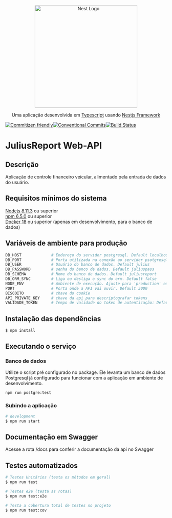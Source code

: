 <p align="center">
  <a href="http://nestjs.com/" target="blank"><img src="https://nestjs.com/img/logo_text.svg" width="320" alt="Nest Logo" /></a>
</p>
<p align="center">
   Uma aplicação desenvolvida em <a href="https://github.com/Microsoft/TypeScript">Typescript</a> usando <a href="http://nestjs.com/">Nestjs Framework</a>
</p>

[![Commitizen friendly](https://img.shields.io/badge/commitizen-friendly-brightgreen.svg)](http://commitizen.github.io/cz-cli/)[![Conventional Commits](https://img.shields.io/badge/Conventional%20Commits-1.0.0-yellow.svg)](https://conventionalcommits.org)[![Build Status](https://travis-ci.org/NaturesProphet/BackendJR.svg?branch=DEV)](https://travis-ci.org/NaturesProphet/BackendJR)

# JuliusReport Web-API

## Descrição

Aplicação de controle financeiro veicular, alimentado pela entrada de dados do usuário.

## Requisitos mínimos do sistema

<a href="https://nodejs.org/en/">Nodejs 8.11.3</a> ou superior  
<a href="https://nodejs.org/en/">npm 6.5.0</a> ou superior  
 <a href="https://www.docker.com/get-started">Docker 18</a> ou superior (apenas em desenvolvimento, para o banco de dados)

## Variáveis de ambiente para produção

```bash
DB_HOST             # Endereço do servidor postgresql. Default localhost
DB_PORT             # Porta utilizada na conexão ao servidor psotgresql. Default 5432
DB_USER             # Usuário do banco de dados. Default julius
DB_PASSWORD         # senha do banco de dados. Default juliuspass
DB_SCHEMA           # Nome do banco de dados. Default juliusreport
DB_ORM_SYNC         # Liga ou desliga o sync do orm. Default false
NODE_ENV            # Ambiente de execução. Ajuste para 'production' em produção
PORT                # Porta onde a API vai ouvir. Default 3000
BISCOITO            # chave do cookie
API_PRIVATE_KEY     # chave da api para descriptografar tokens
VALIDADE_TOKEN      # Tempo de validade do token de autenticação: Default 1h
```

## Instalação das dependências

```bash
$ npm install
```

## Executando o serviço
### Banco de dados
Utilize o script pré configurado no package. Ele levanta um banco de dados Postgresql já configurado para funcionar com a aplicação em ambiente de desenvolvimento.  

```bash
npm run postgre:test
```
### Subindo a aplicação
```bash
# development
$ npm run start
```

## Documentação em Swagger
Acesse a rota /docs para conferir a documentação da api no Swagger


## Testes automatizados

```bash
# Testes Unitários (testa os métodos em geral)
$ npm run test

# Testes e2e (testa as rotas)
$ npm run test:e2e

# Testa a cobertura total de testes no projeto
$ npm run test:cov
```
